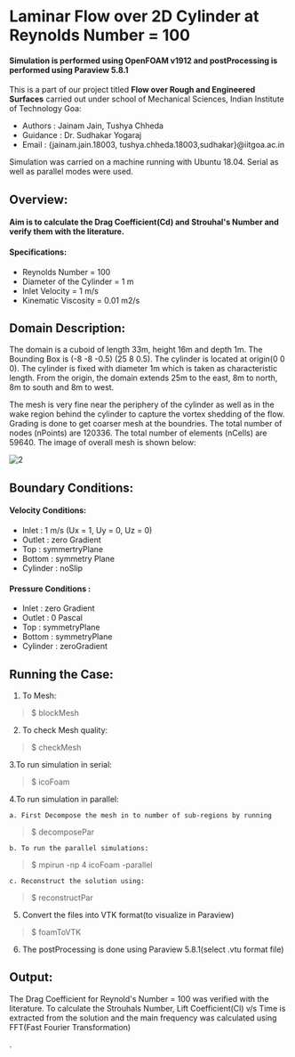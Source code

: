 # Laminar Flow over 2D Cylinder at Reynolds Number = 100 
#### Simulation is performed using OpenFOAM v1912 and postProcessing is performed using Paraview 5.8.1
This is a part of our project titled **Flow over Rough and Engineered Surfaces** carried out under school of Mechanical Sciences, Indian Institute of Technology Goa:
- Authors : Jainam Jain, Tushya Chheda
- Guidance : Dr. Sudhakar Yogaraj
- Email : {jainam.jain.18003, tushya.chheda.18003,sudhakar}@iitgoa.ac.in

Simulation was carried on a machine running with Ubuntu 18.04. Serial as well as parallel modes were used.

## Overview:
#### Aim is to calculate the Drag Coefficient(Cd) and Strouhal's Number and verify them with the literature.
#### Specifications:
- Reynolds Number = 100
- Diameter of the Cylinder = 1 m
- Inlet Velocity = 1 m/s
- Kinematic Viscosity = 0.01 m2/s

## Domain Description:

The domain is a cuboid of length 33m, height 16m and depth 1m. The Bounding Box is (-8 -8 -0.5) (25 8 0.5). The cylinder is located at origin(0 0 0). The cylinder is fixed with diameter 1m which is taken as characteristic length. From the origin, the domain extends 25m to the east, 8m to north, 8m to south and 8m to west.

The mesh is very fine near the periphery of the cylinder as well as in the wake region behind the cylinder to capture the vortex shedding of the flow. Grading is done to get coarser mesh at the boundries.  The total number of nodes (nPoints) are 120336. The total number of elements (nCells) are 59640. The image of overall  mesh is shown below: 

![2](https://user-images.githubusercontent.com/69717816/93166816-e62c9000-f73c-11ea-91e1-d6730c4ffdfb.jpg)

## Boundary Conditions: 
#### Velocity Conditions:
- Inlet  : 1 m/s (Ux = 1, Uy = 0, Uz = 0)
- Outlet : zero Gradient
- Top    : symmertryPlane
- Bottom : symmetry Plane
- Cylinder : noSlip

#### Pressure Conditions : 
- Inlet  : zero Gradient
- Outlet : 0 Pascal
- Top    : symmetryPlane
- Bottom : symmetryPlane
- Cylinder : zeroGradient

## Running the Case:
1. To Mesh: 
> $ blockMesh

2. To check Mesh quality:
> $ checkMesh

3.To run simulation in serial: 
> $ icoFoam

4.To run simulation in parallel:

    a. First Decompose the mesh in to number of sub-regions by running
> $ decomposePar

    b. To run the parallel simulations:
> $ mpirun -np 4 icoFoam -parallel

    c. Reconstruct the solution using:
> $ reconstructPar

5. Convert the files into VTK format(to visualize in Paraview)
> $ foamToVTK

6. The postProcessing is done using Paraview 5.8.1(select .vtu format file)

## Output:
The Drag Coefficient for Reynold's Number = 100 was verified with the literature. To calculate the Strouhals Number, Lift Coefficient(Cl) v/s Time is extracted from the solution and the main frequency was calculated using FFT(Fast Fourier Transformation) 



. 


